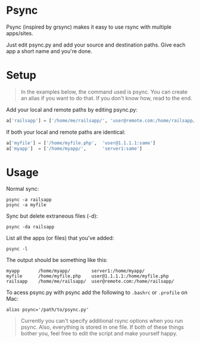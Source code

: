 Psync
==
Psync (inspired by grsync) makes it easy to use rsync with multiple apps/sites. 

Just edit psync.py and add your source and destination paths. 
Give each app a short name and you're done.

Setup
==
> In the examples below, the command used is psync. You can create an alias if you want to do that. If you don't know how, read to the end.

Add your local and remote paths by editing psync.py:

```python
a['railsapp'] = ['/home/me/railsapp/', 'user@remote.com:/home/railsapp/']
```

If both your local and remote paths are identical:

```python
a['myfile'] = ['/home/myfile.php',  'user@1.1.1.1:same']
a['myapp']  = ['/home/myapp/',      'server1:same']
```

Usage
==
Normal sync:

    psync -a railsapp
    psync -a myfile

Sync but delete extraneous files (-d):

    psync -da railsapp

List all the apps (or files) that you've added:

    psync -l
    
The output should be something like this:
    
    myapp       /home/myapp/        server1:/home/myapp/
    myfile      /home/myfile.php    user@1.1.1.1:/home/myfile.php
    railsapp    /home/me/railsapp/  user@remote.com:/home/railsapp/

To acess psync.py with psync add the following to `.bashrc` or `.profile` on Mac:

    alias psync='/path/to/psync.py'

> Currently you can't specify additional rsync options when you run psync. Also, everything is stored in one file. If both of these things bother you, feel free to edit the script and make yourself happy.